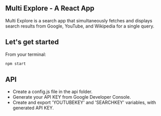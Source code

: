 ## Multi Explore - A React App

Multi Explore is a search app that simultaneously fetches and displays search results from Google, YouTube, and Wikipedia for a single query.

## Let's get started

From your terminal:

```sh
npm start
```

## API

- Create a config.js file in the api folder.
- Generate your API KEY from Google Developer Console.
- Create and export 'YOUTUBEKEY' and 'SEARCHKEY' variables, with generated API KEY.
